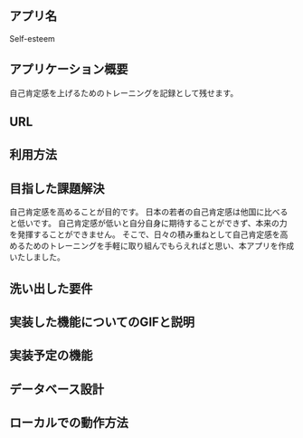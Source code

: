 ## アプリ名
Self-esteem

## アプリケーション概要
自己肯定感を上げるためのトレーニングを記録として残せます。

## URL

## 利用方法

## 目指した課題解決
自己肯定感を高めることが目的です。
日本の若者の自己肯定感は他国に比べると低いです。
自己肯定感が低いと自分自身に期待することができず、本来の力を発揮することができません。
そこで、日々の積み重ねとして自己肯定感を高めるためのトレーニングを手軽に取り組んでもらえればと思い、本アプリを作成いたしました。



## 洗い出した要件

## 実装した機能についてのGIFと説明

## 実装予定の機能

## データベース設計

## ローカルでの動作方法